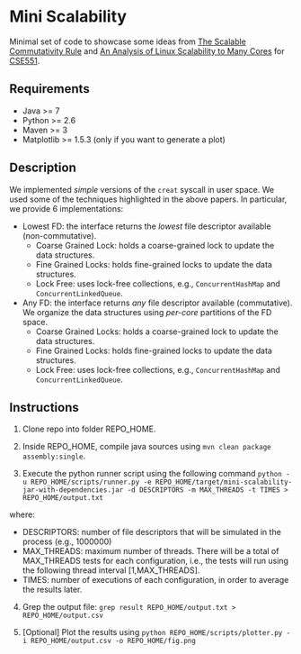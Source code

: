 
Mini Scalability 
=================

Minimal set of code to showcase some ideas from [The Scalable Commutativity Rule](https://pdos.csail.mit.edu/papers/commutativity:tocs.pdf) and [An Analysis of Linux Scalability to Many Cores](https://pdos.csail.mit.edu/papers/linux:osdi10.pdf) for [CSE551](https://courses.cs.washington.edu/courses/cse551/17wi/).

Requirements
------------
* Java >= 7
* Python >= 2.6
* Maven >= 3
* Matplotlib >= 1.5.3 (only if you want to generate a plot)

Description
-----------

We implemented *simple* versions of the ```creat``` syscall in user space. We used some of the techniques highlighted in the above papers. In particular, we provide 6 implementations:

* Lowest FD: the interface returns the *lowest* file descriptor available (non-commutative).
  * Coarse Grained Lock: holds a coarse-grained lock to update the data structures.
  * Fine Grained Locks: holds fine-grained locks to update the data structures.
  * Lock Free: uses lock-free collections, e.g., ```ConcurrentHashMap``` and ```ConcurrentLinkedQueue```.
* Any FD: the interface returns *any* file descriptor available (commutative). We organize the data structures using *per-core* partitions of the FD space.
  * Coarse Grained Locks: holds a coarse-grained lock to update the data structures.
  * Fine Grained Locks: holds fine-grained locks to update the data structures.
  * Lock Free: uses lock-free collections, e.g., ```ConcurrentHashMap``` and ```ConcurrentLinkedQueue```.

Instructions
------------

1. Clone repo into folder REPO_HOME.

2. Inside REPO_HOME, compile java sources using ```mvn clean package assembly:single```.

3. Execute the python runner script using the following command
    ```python -u REPO_HOME/scripts/runner.py -e REPO_HOME/target/mini-scalability-jar-with-dependencies.jar -d DESCRIPTORS -m MAX_THREADS -t TIMES > REPO_HOME/output.txt```

  where:
  * DESCRIPTORS: number of file descriptors that will be simulated in the process (e.g., 1000000)
  * MAX_THREADS: maximum number of threads. There will be a total of MAX_THREADS tests for each configuration, i.e., the tests will run using the following thread interval [1,MAX_THREADS].
  * TIMES: number of executions of each configuration, in order to average the results later.

4. Grep the output file: ```grep result REPO_HOME/output.txt > REPO_HOME/output.csv```

5. [Optional] Plot the results using ```python REPO_HOME/scripts/plotter.py -i REPO_HOME/output.csv -o REPO_HOME/fig.png```
